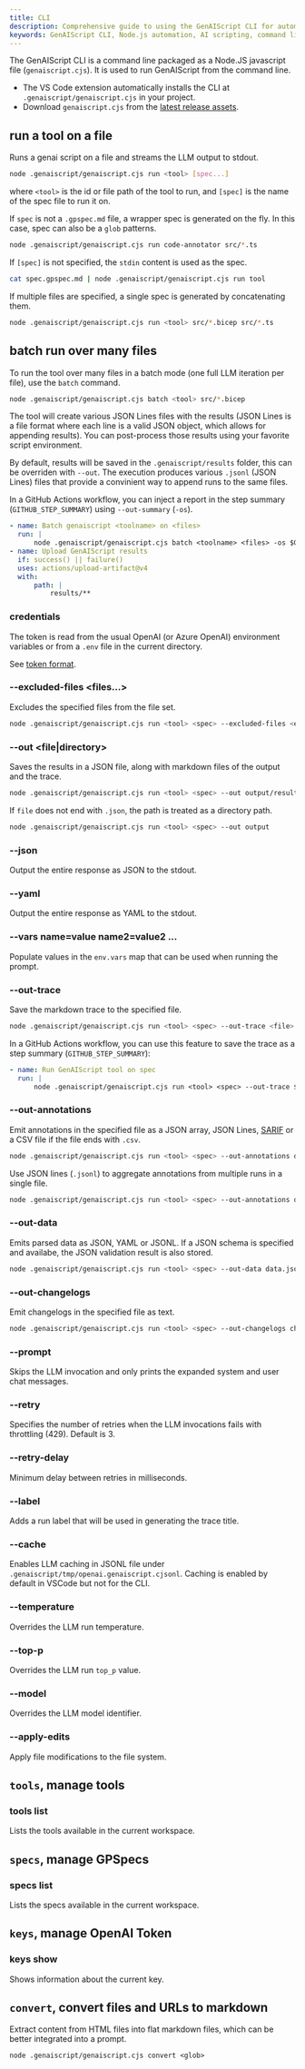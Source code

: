 ```yaml
---
title: CLI
description: Comprehensive guide to using the GenAIScript CLI for automating tasks with AI scripts in Node.js environments.
keywords: GenAIScript CLI, Node.js automation, AI scripting, command line interface, JavaScript automation
---
```


The GenAIScript CLI is a command line packaged as a Node.JS javascript file (`genaiscript.cjs`). It is used to run GenAIScript from the command line.

-   The VS Code extension automatically installs the CLI at `.genaiscript/genaiscript.cjs` in your project.
-   Download `genaiscript.cjs` from the [latest release assets](https://github.com/microsoft/genaiscript/releases/latest).

## run a tool on a file

Runs a genai script on a file and streams the LLM output to stdout.

```bash
node .genaiscript/genaiscript.cjs run <tool> [spec...]
```

where `<tool>` is the id or file path of the tool to run, and `[spec]` is the name of the spec file to run it on.

If `spec` is not a `.gpspec.md` file, a wrapper spec is generated on the fly. In this case, spec can also be a `glob` patterns.

```bash
node .genaiscript/genaiscript.cjs run code-annotator src/*.ts
```

If `[spec]` is not specified, the `stdin` content is used as the spec.

```bash
cat spec.gpspec.md | node .genaiscript/genaiscript.cjs run tool
```

If multiple files are specified, a single spec is generated by concatenating them.

```bash
node .genaiscript/genaiscript.cjs run <tool> src/*.bicep src/*.ts
```

## batch run over many files

To run the tool over many files in a batch mode (one full LLM iteration per file), use the `batch` command.

```bash
node .genaiscript/genaiscript.cjs batch <tool> src/*.bicep
```

The tool will create various JSON Lines files with the results (JSON Lines is a file format where each line is a valid JSON object, which allows for appending results). You can post-process those results using your favorite script environment.

By default, results will be saved in the `.genaiscript/results` folder, this can be overriden with `--out`. The execution produces various `.jsonl` (JSON Lines) files that provide a convinient way to append runs to the same files.

In a GitHub Actions workflow, you can inject a report in the step summary (`GITHUB_STEP_SUMMARY`) using `--out-summary` (`-os`).

```yaml
- name: Batch genaiscript <toolname> on <files>
  run: |
      node .genaiscript/genaiscript.cjs batch <toolname> <files> -os $GITHUB_STEP_SUMMARY
- name: Upload GenAIScript results
  if: success() || failure()
  uses: actions/upload-artifact@v4
  with:
      path: |
          results/**
```

### credentials

The token is read from the usual OpenAI (or Azure OpenAI) environment variables or from a `.env` file in the current directory.

See [token format](./token.md).

### --excluded-files <files...>

Excludes the specified files from the file set.

```bash
node .genaiscript/genaiscript.cjs run <tool> <spec> --excluded-files <excluded-files...>
```

### --out <file|directory>

Saves the results in a JSON file, along with markdown files of the output and the trace.

```bash
node .genaiscript/genaiscript.cjs run <tool> <spec> --out output/results.json
```

If `file` does not end with `.json`, the path is treated as a directory path.

```bash
node .genaiscript/genaiscript.cjs run <tool> <spec> --out output
```

### --json

Output the entire response as JSON to the stdout.

### --yaml

Output the entire response as YAML to the stdout.

### --vars name=value name2=value2 ...

Populate values in the `env.vars` map that can be used when running the prompt.

### --out-trace <file>

Save the markdown trace to the specified file.

```bash
node .genaiscript/genaiscript.cjs run <tool> <spec> --out-trace <file>
```

In a GitHub Actions workflow, you can use this feature to save the trace as a step summary (`GITHUB_STEP_SUMMARY`):

```yaml
- name: Run GenAIScript tool on spec
  run: |
      node .genaiscript/genaiscript.cjs run <tool> <spec> --out-trace $GITHUB_STEP_SUMMARY
```

### --out-annotations <file>

Emit annotations in the specified file as a JSON array, JSON Lines, [SARIF](https://sarifweb.azurewebsites.net/) or a CSV file if the file ends with `.csv`.

```bash
node .genaiscript/genaiscript.cjs run <tool> <spec> --out-annotations diags.csv
```

Use JSON lines (`.jsonl`) to aggregate annotations from multiple runs in a single file.

```bash
node .genaiscript/genaiscript.cjs run <tool> <spec> --out-annotations diags.jsonl
```

### --out-data <file>

Emits parsed data as JSON, YAML or JSONL. If a JSON schema is specified
and availabe, the JSON validation result is also stored.

```bash
node .genaiscript/genaiscript.cjs run <tool> <spec> --out-data data.jsonl
```

### --out-changelogs <file>

Emit changelogs in the specified file as text.

```bash
node .genaiscript/genaiscript.cjs run <tool> <spec> --out-changelogs changelogs.txt
```

### --prompt

Skips the LLM invocation and only prints the expanded system and user chat messages.

### --retry <number>

Specifies the number of retries when the LLM invocations fails with throttling (429).
Default is 3.

### --retry-delay <number>

Minimum delay between retries in milliseconds.

### --label <label>

Adds a run label that will be used in generating the trace title.

### --cache

Enables LLM caching in JSONL file under `.genaiscript/tmp/openai.genaiscript.cjsonl`. Caching is enabled by default in VSCode
but not for the CLI.

### --temperature <number>

Overrides the LLM run temperature.

### --top-p <number>

Overrides the LLM run `top_p` value.

### --model <string>

Overrides the LLM model identifier.

### --apply-edits

Apply file modifications to the file system.

## `tools`, manage tools

### tools list

Lists the tools available in the current workspace.

## `specs`, manage GPSpecs

### specs list

Lists the specs available in the current workspace.

## `keys`, manage OpenAI Token

### keys show

Shows information about the current key.

## `convert`, convert files and URLs to markdown

Extract content from HTML files into flat markdown files, which can be better integrated into a prompt.

```
node .genaiscript/genaiscript.cjs convert <glob>
```
